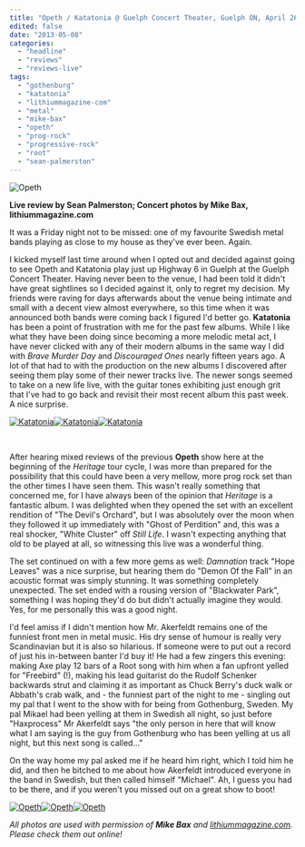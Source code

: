 ```yaml
---
title: "Opeth / Katatonia @ Guelph Concert Theater, Guelph ON, April 26, 2013"
edited: false
date: "2013-05-08"
categories:
  - "headline"
  - "reviews"
  - "reviews-live"
tags:
  - "gothenburg"
  - "katatonia"
  - "lithiummagazine-com"
  - "metal"
  - "mike-bax"
  - "opeth"
  - "prog-rock"
  - "progressive-rock"
  - "root"
  - "sean-palmerston"
---
```


![Opeth](http://www.hellbound.ca/wp-content/uploads/2013/05/Opeth_Apr26_Guelph_10hellbound-590x392.jpg)

**Live review by Sean Palmerston; Concert photos by Mike Bax, lithiummagazine.com**

It was a Friday night not to be missed: one of my favourite Swedish metal bands playing as close to my house as they've ever been. Again.

I kicked myself last time around when I opted out and decided against going to see Opeth and Katatonia play just up Highway 6 in Guelph at the Guelph Concert Theater. Having never been to the venue, I had been told it didn't have great sightlines so I decided against it, only to regret my decision. My friends were raving for days afterwards about the venue being intimate and small with a decent view almost everywhere, so this time when it was announced both bands were coming back I figured I'd better go. **Katatonia** has been a point of frustration with me for the past few albums. While I like what they have been doing since becoming a more melodic metal act, I have never clicked with any of their modern albums in the same way I did with _Brave Murder Day_ and _Discouraged Ones_ nearly fifteen years ago. A lot of that had to with the production on the new albums I discovered after seeing them play some of their newer tracks live. The newer songs seemed to take on a new life live, with the guitar tones exhibiting just enough grit that I've had to go back and revisit their most recent album this past week. A nice surprise.

[![Katatonia](http://www.hellbound.ca/wp-content/uploads/2013/05/Katatonia_Apr26_Guelph_5hellbound-182x182.jpg)](http://www.hellbound.ca/wp-content/uploads/2013/05/Katatonia_Apr26_Guelph_5hellbound.jpg)[![Katatonia](http://www.hellbound.ca/wp-content/uploads/2013/05/Katatonia_Apr26_Guelph_2hellbound-182x182.jpg)](http://www.hellbound.ca/wp-content/uploads/2013/05/Katatonia_Apr26_Guelph_2hellbound.jpg)[![Katatonia](http://www.hellbound.ca/wp-content/uploads/2013/05/Katatonia_Apr26_Guelph_3hellbound-182x182.jpg)](http://www.hellbound.ca/wp-content/uploads/2013/05/Katatonia_Apr26_Guelph_3hellbound.jpg)

 

After hearing mixed reviews of the previous **Opeth** show here at the beginning of the _Heritage_ tour cycle, I was more than prepared for the possibility that this could have been a very mellow, more prog rock set than the other times I have seen them. This wasn't really something that concerned me, for I have always been of the opinion that _Heritage_ is a fantastic album. I was delighted when they opened the set with an excellent rendition of "The Devil's Orchard", but I was absolutely over the moon when they followed it up immediately with "Ghost of Perdition" and, this was a real shocker, "White Cluster" off _Still Life_. I wasn't expecting anything that old to be played at all, so witnessing this live was a wonderful thing.

The set continued on with a few more gems as well: _Damnation_ track "Hope Leaves" was a nice surprise, but hearing them do "Demon Of the Fall" in an acoustic format was simply stunning. It was something completely unexpected. The set ended with a rousing version of "Blackwater Park", something I was hoping they'd do but didn't actually imagine they would. Yes, for me personally this was a good night.

I'd feel amiss if I didn't mention how Mr. Akerfeldt remains one of the funniest front men in metal music. His dry sense of humour is really very Scandinavian but it is also so hilarious. If someone were to put out a record of just his in-between banter I'd buy it! He had a few zingers this evening: making Axe play 12 bars of a Root song with him when a fan upfront yelled for "Freebird" (!), making his lead guitarist do the Rudolf Schenker backwards strut and claiming it as important as Chuck Berry's duck walk or Abbath's crab walk, and - the funniest part of the night to me - singling out my pal that I went to the show with for being from Gothenburg, Sweden. My pal Mikael had been yelling at them in Swedish all night, so just before "Haxprocess" Mr Akerfeldt says "the only person in here that will know what I am saying is the guy from Gothenburg who has been yelling at us all night, but this next song is called..."

On the way home my pal asked me if he heard him right, which I told him he did, and then he bitched to me about how Akerfeldt introduced everyone in the band in Swedish, but then called himself "Michael". Ah, I guess you had to be there, and if you weren't you missed out on a great show to boot!

[![Opeth](http://www.hellbound.ca/wp-content/uploads/2013/05/Opeth_Apr26_Guelph_9hellbound-182x182.jpg)](http://www.hellbound.ca/wp-content/uploads/2013/05/Opeth_Apr26_Guelph_9hellbound.jpg)[![Opeth](http://www.hellbound.ca/wp-content/uploads/2013/05/Opeth_Apr26_Guelph_11hellbound-182x182.jpg)](http://www.hellbound.ca/wp-content/uploads/2013/05/Opeth_Apr26_Guelph_11hellbound.jpg)[![Opeth](http://www.hellbound.ca/wp-content/uploads/2013/05/Opeth_Apr26_Guelph_12hellbound-182x182.jpg)](http://www.hellbound.ca/wp-content/uploads/2013/05/Opeth_Apr26_Guelph_12hellbound.jpg)

_All photos are used with permission of **Mike Bax** and [lithiummagazine.com](http://www.lithiummagazine.com). Please check them out online!_
